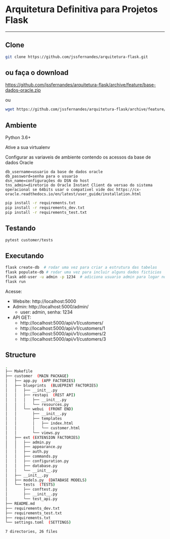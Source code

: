 # Arquitetura Definitiva para Projetos Flask
---

## Clone

```bash
git clone https://github.com/jssfernandes/arquitetura-flask.git
```

## ou faça o download

https://github.com/jssfernandes/arquitetura-flask/archive/feature/base-dados-oracle.zip

ou

```bash
wget https://github.com/jssfernandes/arquitetura-flask/archive/feature/base-dados-oracle.zip
```

## Ambiente

Python 3.6+

Ative a sua virtualenv

Configurar as variaveis de ambiente contendo os acessos da base de dados Oracle
```
db_username=usuario da base de dados oracle
db_password=senha para o usuario
dsn_name=configurações do DSN do host
tns_admin=diretorio do Oracle Instant Client da versao do sistema operacional se 64bits usar o compativel vide doc https://cx-oracle.readthedocs.io/en/latest/user_guide/installation.html
```

```bash
pip install -r requirements.txt
pip install -r requirements_dev.txt
pip install -r requirements_test.txt
```

## Testando

```bash
pytest customer/tests
```

## Executando

```bash
flask create-db  # rodar uma vez para criar a estrutura das tabelas
flask populate-db # rodar uma vez para incluir alguns dados ficticios
flask add-user -u admin -p 1234  # adiciona usuario admin para logar no painel administrativo
flask run
```

Acesse:

- Website: http://localhost:5000
- Admin: http://localhost:5000/admin/
  - user: admin, senha: 1234
- API GET:
  - http://localhost:5000/api/v1/customers/
  - http://localhost:5000/api/v1/customers/1
  - http://localhost:5000/api/v1/customers/2
  - http://localhost:5000/api/v1/customers/3


## Structure

```bash
.
├── Makefile
├── customer  (MAIN PACKAGE)
│   ├── app.py  (APP FACTORIES)
│   ├── blueprints  (BLUEPRINT FACTORIES)
│   │   ├── __init__.py
│   │   ├── restapi  (REST API)
│   │   │   ├── __init__.py
│   │   │   └── resources.py
│   │   └── webui  (FRONT END)
│   │       ├── __init__.py
│   │       ├── templates
│   │       │   ├── index.html
│   │       │   └── customer.html
│   │       └── views.py
│   ├── ext (EXTENSION FACTORIES)
│   │   ├── admin.py
│   │   ├── appearance.py
│   │   ├── auth.py
│   │   ├── commands.py
│   │   ├── configuration.py
│   │   ├── database.py
│   │   └── __init__.py
│   ├── __init__.py
│   ├── models.py  (DATABASE MODELS)
│   └── tests  (TESTS)
│       ├── conftest.py
│       ├── __init__.py
│       └── test_api.py
├── README.md
├── requirements_dev.txt
├── requirements_test.txt
├── requirements.txt
└── settings.toml  (SETTINGS)

7 directories, 26 files
```

